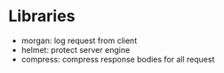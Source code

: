# Libraries

- morgan: log request from client
- helmet: protect server engine
- compress: compress response bodies for all request
